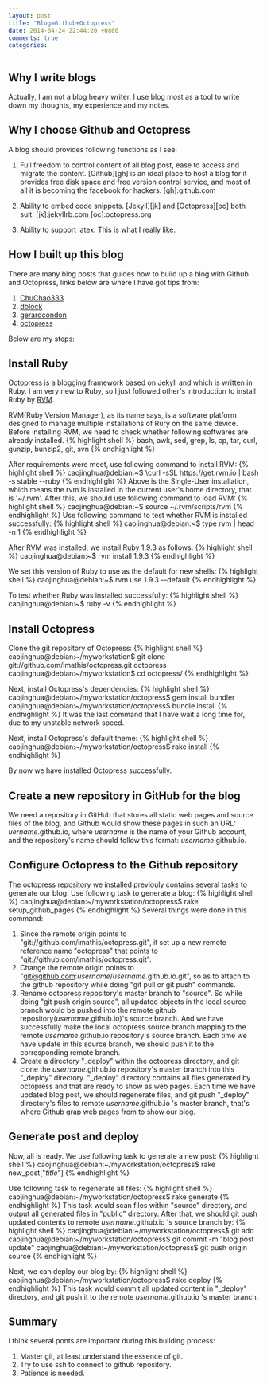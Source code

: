 ```yaml
---
layout: post
title: "Blog=Github+Octopress"
date: 2014-04-24 22:44:20 +0800
comments: true
categories: 
---
```

Why I write blogs
------------------
Actually, I am not a blog heavy writer. I use blog most as a tool to write down my thoughts, my experience and my notes.

Why I choose Github and Octopress
----------------------------------
A blog should provides following functions as I see:

1. Full freedom to control content of all blog post, ease to access and migrate the content. [Github][gh] is an ideal place to host a blog for it provides free disk space and free version control service, and most of all it is becoming the facebook for hackers.
[gh]:github.com

2. Ability to embed code snippets. [Jekyll][jk] and [Octopress][oc] both suit.
[jk]:jekyllrb.com 
[oc]:octopress.org

3. Ability to support latex. This is what I really like. 

How I built up this blog
------------------------
There are many blog posts that guides how to build up a blog with Github and Octopress, links below are where I have got tips from:

1. [ChuChao333][]
2. [dblock][]
3. [gerardcondon][]
4. [octopress][]

[ChuChao333]:http://chuchao333.github.io/blog/2012/07/25/octopress-and-github/
[dblock]:http://code.dblock.org/octopress-setting-up-a-blog-and-contributing-to-an-existing-one
[gerardcondon]:http://www.gerardcondon.com/blog/2012/03/04/setting-up-octopress-and-github/
[octopress]:octopress.org


Below are my steps:

Install Ruby
------------
Octopress is a blogging framework based on Jekyll and which is written in Ruby. I am very new to Ruby, so I just followed other's introduction to install Ruby by [RVM][].

RVM(Ruby Version Manager), as its name says, is a software platform designed to manage multiple installations of Rury on the same device. Before installing RVM, we need to check whether following softwares are already installed.
{% highlight shell %}
bash, awk, sed, grep, ls, cp, tar, curl, gunzip, bunzip2, git, svn
{% endhighlight %}

After requirements were meet, use following command to install RVM:
{% highlight shell %}
caojinghua@debian:~$ \curl -sSL https://get.rvm.io | bash -s stable --ruby
{% endhighlight %}
Above is the Single-User installation, which means the rvm is installed in the current user's home directory, that is '~/.rvm'. After this, we should use following command to load RVM:
{% highlight shell %}
caojinghua@debian:~$ source ~/.rvm/scripts/rvm
{% endhighlight %}
Use following command to test whether RVM is installed successfully:
{% highlight shell %}
caojinghua@debian:~$ type rvm | head -n 1
{% endhighlight %}

After RVM was installed, we install Ruby 1.9.3 as follows:
{% highlight shell %}
caojinghua@debian:~$ rvm install 1.9.3
{% endhighlight %}

We set this version of Ruby to use as the default for new shells:
{% highlight shell %}
caojinghua@debian:~$ rvm use 1.9.3 --default
{% endhighlight %}

To test whether Ruby was installed successfully:
{% highlight shell %}
caojinghua@debian:~$ ruby -v
{% endhighlight %}

[RVM]:rvm.io

Install Octopress
-----------------
Clone the git repository of Octopress:
{% highlight shell %}
caojinghua@debian:~/myworkstation$ git clone git://github.com/imathis/octopress.git octopress
caojinghua@debian:~/myworkstation$ cd octopress/
{% endhighlight %}

Next, install Octopress's dependencies:
{% highlight shell %}
caojinghua@debian:~/myworkstation/octopress$ gem install bundler
caojinghua@debian:~/myworkstation/octopress$ bundle install
{% endhighlight %}
It was the last command that I have wait a long time for, due to my unstable network speed.

Next, install Octopress's default theme: 
{% highlight shell %}
caojinghua@debian:~/myworkstation/octopress$ rake install
{% endhighlight %}

By now we have installed Octopress successfully.

Create a new repository in GitHub for the blog
----------------------------------------------
We need a repository in GitHub that stores all static web pages and source files of the blog, and Github would show these pages in such an URL: *uername*.github.io, where *username* is the name of your Github account, and the repository's name should follow this format: *username*.github.io.

Configure Octopress to the Github repository
--------------------------------------------
The octopress repository we installed previouly contains several tasks to generate our blog. Use following task to generate a blog:
{% highlight shell %}
caojinghua@debian:~/myworkstation/octopress$ rake setup_github_pages
{% endhighlight %}
Several things were done in this command:

1. Since the remote origin points to "git://github.com/imathis/octopress.git", it set up a new remote reference name "octopress" that points to "git://github.com/imathis/octopress.git".
2. Change the remote origin points to "git@github.com:*username*/*username*.github.io.git", so as to attach to the github repository while doing "git pull or git push" commands.
3. Rename octopress repository's master branch to "source". So while doing "git push origin source", all updated objects in the local source branch would be pushed into the remote github repository(*username*.github.io)'s source branch. And we have successfully make the local octopress source branch mapping to the remote *username*.github.io repository's source branch. Each time we have update in this source branch, we should push it to the corresponding remote branch.
4. Create a directory "_deploy" within the octopress directory, and git clone the *username*.github.io repository's master branch into this "_deploy" directory. "_deploy" directory contains all files generated by octopress and that are ready to show as web pages. Each time we have updated blog post, we should regenerate files, and git push "_deploy" directory's files to remote *username*.github.io 's master branch, that's where Github grap web pages from to show our blog.

Generate post and deploy
------------------------
Now, all is ready. We use following task to generate a new post:
{% highlight shell %}
caojinghua@debian:~/myworkstation/octopress$ rake new_post["*title*"]
{% endhighlight %}

Use following task to regenerate all files:
{% highlight shell %}
caojinghua@debian:~/myworkstation/octopress$ rake generate
{% endhighlight %}
This task would scan files within "source" directory, and output all generated files in "public" directory. After that, we should git push updated contents to remote *username*.github.io 's source branch by:
{% highlight shell %}
caojinghua@debian:~/myworkstation/octopress$ git add .
caojinghua@debian:~/myworkstation/octopress$ git commit -m "blog post update"
caojinghua@debian:~/myworkstation/octopress$ git push origin source
{% endhighlight %}

Next, we can deploy our blog by:
{% highlight shell %}
caojinghua@debian:~/myworkstation/octopress$ rake deploy
{% endhighlight %}
This task would commit all updated content in "_deploy" directory, and git push it to the remote *username*.github.io 's master branch.

Summary
-------
I think several ponts are important during this building process:

1. Master git, at least understand the essence of git.
2. Try to use ssh to connect to github repository.
3. Patience is needed.
 
